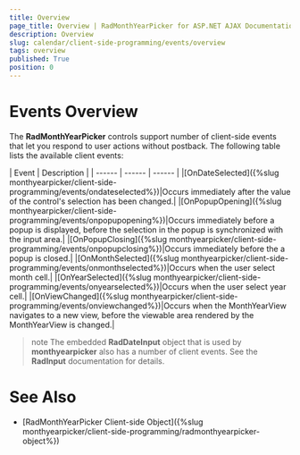 ```yaml
---
title: Overview
page_title: Overview | RadMonthYearPicker for ASP.NET AJAX Documentation
description: Overview
slug: calendar/client-side-programming/events/overview
tags: overview
published: True
position: 0
---
```


# Events Overview


The **RadMonthYearPicker** controls support number of client-side events that let you respond to user actions without postback. The following table lists the available client events:


| Event | Description |
| ------ | ------ | ------ |
|[OnDateSelected]({%slug monthyearpicker/client-side-programming/events/ondateselected%})|Occurs immediately after the value of the control's selection has been changed.|
|[OnPopupOpening]({%slug monthyearpicker/client-side-programming/events/onpopupopening%})|Occurs immediately before a popup is displayed, before the selection in the popup is synchronized with the input area.|
|[OnPopupClosing]({%slug monthyearpicker/client-side-programming/events/onpopupclosing%})|Occurs immediately before the a popup is closed.|
|[OnMonthSelected]({%slug monthyearpicker/client-side-programming/events/onmonthselected%})|Occurs when the user select month cell.|
|[OnYearSelected]({%slug monthyearpicker/client-side-programming/events/onyearselected%})|Occurs when the user select year cell.|
|[OnViewChanged]({%slug monthyearpicker/client-side-programming/events/onviewchanged%})|Occurs when the MonthYearView navigates to a new view, before the viewable area rendered by the MonthYearView is changed.|


>note The embedded **RadDateInput** object that is used by **monthyearpicker** also has a number of client events. See the **RadInput** documentation for details.
>



# See Also

 * [RadMonthYearPicker Client-side Object]({%slug monthyearpicker/client-side-programming/radmonthyearpicker-object%})
